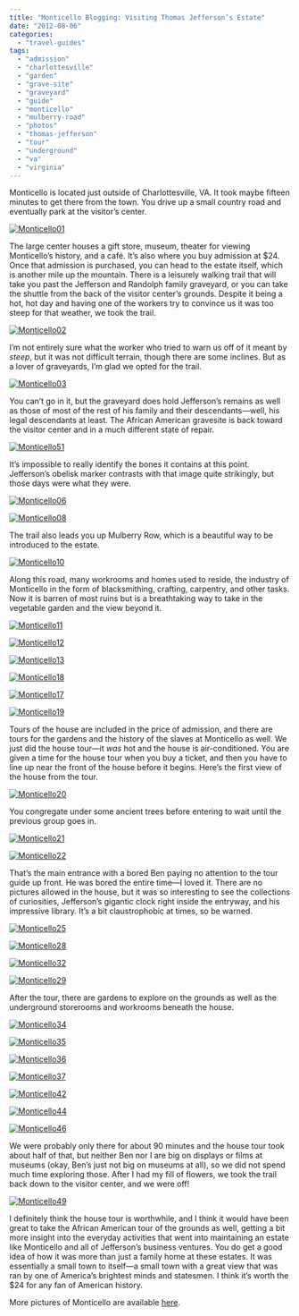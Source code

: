 ```yaml
---
title: "Monticello Blogging: Visiting Thomas Jefferson’s Estate"
date: "2012-08-06"
categories:
  - "travel-guides"
tags:
  - "admission"
  - "charlottesville"
  - "garden"
  - "grave-site"
  - "graveyard"
  - "guide"
  - "monticello"
  - "mulberry-road"
  - "photos"
  - "thomas-jefferson"
  - "tour"
  - "underground"
  - "va"
  - "virginia"
---
```


Monticello is located just outside of Charlottesville, VA. It took maybe fifteen minutes to get there from the town. You drive up a small country road and eventually park at the visitor’s center.

[![](http://www.rebeccagomezfarrell.com/wp-content/uploads/2012/08/Monticello01.jpg "Monticello01")](http://www.rebeccagomezfarrell.com/wp-content/uploads/2012/08/Monticello01.jpg)

The large center houses a gift store, museum, theater for viewing Monticello’s history, and a café. It’s also where you buy admission at $24. Once that admission is purchased, you can head to the estate itself, which is another mile up the mountain. There is a leisurely walking trail that will take you past the Jefferson and Randolph family graveyard, or you can take the shuttle from the back of the visitor center’s grounds. Despite it being a hot, hot day and having one of the workers try to convince us it was too steep for that weather, we took the trail.

[![](http://www.rebeccagomezfarrell.com/wp-content/uploads/2012/08/Monticello02.jpg "Monticello02")](http://www.rebeccagomezfarrell.com/wp-content/uploads/2012/08/Monticello02.jpg)

I’m not entirely sure what the worker who tried to warn us off of it meant by _steep_, but it was not difficult terrain, though there are some inclines. But as a lover of graveyards, I’m glad we opted for the trail.




<div class="caption">

[![](http://www.rebeccagomezfarrell.com/wp-content/uploads/2012/08/Monticello03.jpg "Monticello03")](http://www.rebeccagomezfarrell.com/wp-content/uploads/2012/08/Monticello03.jpg)</div>


You can’t go in it, but the graveyard does hold Jefferson’s remains as well as those of most of the rest of his family and their descendants—well, his legal descendants at least. The African American gravesite is back toward the visitor center and in a much different state of repair.

[![](http://www.rebeccagomezfarrell.com/wp-content/uploads/2012/08/Monticello51.jpg "Monticello51")](http://www.rebeccagomezfarrell.com/wp-content/uploads/2012/08/Monticello51.jpg)

It’s impossible to really identify the bones it contains at this point. Jefferson’s obelisk marker contrasts with that image quite strikingly, but those days were what they were.

[![](http://www.rebeccagomezfarrell.com/wp-content/uploads/2012/08/Monticello06.jpg "Monticello06")](http://www.rebeccagomezfarrell.com/wp-content/uploads/2012/08/Monticello06.jpg)




<div class="caption">

[![](http://www.rebeccagomezfarrell.com/wp-content/uploads/2012/08/Monticello08.jpg "Monticello08")](http://www.rebeccagomezfarrell.com/wp-content/uploads/2012/08/Monticello08.jpg)</div>


The trail also leads you up Mulberry Row, which is a beautiful way to be introduced to the estate.

[![](http://www.rebeccagomezfarrell.com/wp-content/uploads/2012/08/Monticello10.jpg "Monticello10")](http://www.rebeccagomezfarrell.com/wp-content/uploads/2012/08/Monticello10.jpg)

Along this road, many workrooms and homes used to reside, the industry of Monticello in the form of blacksmithing, crafting, carpentry, and other tasks. Now it is barren of most ruins but is a breathtaking way to take in the vegetable garden and the view beyond it.

[![](http://www.rebeccagomezfarrell.com/wp-content/uploads/2012/08/Monticello11.jpg "Monticello11")](http://www.rebeccagomezfarrell.com/wp-content/uploads/2012/08/Monticello11.jpg)




<div class="caption">

[![](http://www.rebeccagomezfarrell.com/wp-content/uploads/2012/08/Monticello12.jpg "Monticello12")](http://www.rebeccagomezfarrell.com/wp-content/uploads/2012/08/Monticello12.jpg)</div>


[![](http://www.rebeccagomezfarrell.com/wp-content/uploads/2012/08/Monticello13.jpg "Monticello13")](http://www.rebeccagomezfarrell.com/wp-content/uploads/2012/08/Monticello13.jpg)

[![](http://www.rebeccagomezfarrell.com/wp-content/uploads/2012/08/Monticello18.jpg "Monticello18")](http://www.rebeccagomezfarrell.com/wp-content/uploads/2012/08/Monticello18.jpg)




<div class="caption">

[![](http://www.rebeccagomezfarrell.com/wp-content/uploads/2012/08/Monticello17.jpg "Monticello17")](http://www.rebeccagomezfarrell.com/wp-content/uploads/2012/08/Monticello17.jpg)</div>


[![](http://www.rebeccagomezfarrell.com/wp-content/uploads/2012/08/Monticello19.jpg "Monticello19")](http://www.rebeccagomezfarrell.com/wp-content/uploads/2012/08/Monticello19.jpg)

Tours of the house are included in the price of admission, and there are tours for the gardens and the history of the slaves at Monticello as well. We just did the house tour—it _was_ hot and the house is air-conditioned. You are given a time for the house tour when you buy a ticket, and then you have to line up near the front of the house before it begins. Here’s the first view of the house from the tour.

[![](http://www.rebeccagomezfarrell.com/wp-content/uploads/2012/08/Monticello20.jpg "Monticello20")](http://www.rebeccagomezfarrell.com/wp-content/uploads/2012/08/Monticello20.jpg)

You congregate under some ancient trees before entering to wait until the previous group goes in.

[![](http://www.rebeccagomezfarrell.com/wp-content/uploads/2012/08/Monticello21.jpg "Monticello21")](http://www.rebeccagomezfarrell.com/wp-content/uploads/2012/08/Monticello21.jpg)

[![](http://www.rebeccagomezfarrell.com/wp-content/uploads/2012/08/Monticello22.jpg "Monticello22")](http://www.rebeccagomezfarrell.com/wp-content/uploads/2012/08/Monticello22.jpg)

That’s the main entrance with a bored Ben paying no attention to the tour guide up front. He was bored the entire time—I loved it. There are no pictures allowed in the house, but it was so interesting to see the collections of curiosities, Jefferson’s gigantic clock right inside the entryway, and his impressive library. It’s a bit claustrophobic at times, so be warned.




<div class="caption">

[![](http://www.rebeccagomezfarrell.com/wp-content/uploads/2012/08/Monticello25.jpg "Monticello25")](http://www.rebeccagomezfarrell.com/wp-content/uploads/2012/08/Monticello25.jpg)</div>





<div class="caption">

[![](http://www.rebeccagomezfarrell.com/wp-content/uploads/2012/08/Monticello28.jpg "Monticello28")](http://www.rebeccagomezfarrell.com/wp-content/uploads/2012/08/Monticello28.jpg)</div>





<div class="caption">

[![](http://www.rebeccagomezfarrell.com/wp-content/uploads/2012/08/Monticello32.jpg "Monticello32")](http://www.rebeccagomezfarrell.com/wp-content/uploads/2012/08/Monticello32.jpg)</div>





<div class="caption">

[![](http://www.rebeccagomezfarrell.com/wp-content/uploads/2012/08/Monticello29.jpg "Monticello29")](http://www.rebeccagomezfarrell.com/wp-content/uploads/2012/08/Monticello29.jpg)</div>


After the tour, there are gardens to explore on the grounds as well as the underground storerooms and workrooms beneath the house.




<div class="caption">

[![](http://www.rebeccagomezfarrell.com/wp-content/uploads/2012/08/Monticello34.jpg "Monticello34")](http://www.rebeccagomezfarrell.com/wp-content/uploads/2012/08/Monticello34.jpg)</div>





<div class="caption">

[![](http://www.rebeccagomezfarrell.com/wp-content/uploads/2012/08/Monticello35.jpg "Monticello35")](http://www.rebeccagomezfarrell.com/wp-content/uploads/2012/08/Monticello35.jpg)</div>





<div class="caption">

[![](http://www.rebeccagomezfarrell.com/wp-content/uploads/2012/08/Monticello36.jpg "Monticello36")](http://www.rebeccagomezfarrell.com/wp-content/uploads/2012/08/Monticello36.jpg)</div>





<div class="caption">

[![](http://www.rebeccagomezfarrell.com/wp-content/uploads/2012/08/Monticello37.jpg "Monticello37")](http://www.rebeccagomezfarrell.com/wp-content/uploads/2012/08/Monticello37.jpg)</div>





<div class="caption">

[![](http://www.rebeccagomezfarrell.com/wp-content/uploads/2012/08/Monticello42.jpg "Monticello42")](http://www.rebeccagomezfarrell.com/wp-content/uploads/2012/08/Monticello42.jpg)</div>


[![](http://www.rebeccagomezfarrell.com/wp-content/uploads/2012/08/Monticello44.jpg "Monticello44")](http://www.rebeccagomezfarrell.com/wp-content/uploads/2012/08/Monticello44.jpg)

[![](http://www.rebeccagomezfarrell.com/wp-content/uploads/2012/08/Monticello46.jpg "Monticello46")](http://www.rebeccagomezfarrell.com/wp-content/uploads/2012/08/Monticello46.jpg)

We were probably only there for about 90 minutes and the house tour took about half of that, but neither Ben nor I are big on displays or films at museums (okay, Ben’s just not big on museums at all), so we did not spend much time exploring those. After I had my fill of flowers, we took the trail back down to the visitor center, and we were off!




<div class="caption">

[![](http://www.rebeccagomezfarrell.com/wp-content/uploads/2012/08/Monticello49.jpg "Monticello49")](http://www.rebeccagomezfarrell.com/wp-content/uploads/2012/08/Monticello49.jpg)</div>


I definitely think the house tour is worthwhile, and I think it would have been great to take the African American tour of the grounds as well, getting a bit more insight into the everyday activities that went into maintaining an estate like Monticello and all of Jefferson’s business ventures. You do get a good idea of how it was more than just a family home at these estates. It was essentially a small town to itself—a small town with a great view that was ran by one of America’s brightest minds and statesmen. I think it’s worth the $24 for any fan of American history.

More pictures of Monticello are available [here](https://www.facebook.com/media/set/?set=a.10150926898029607.415672.567409606&type=3 "Monticello Photos").
